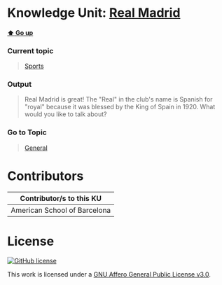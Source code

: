 # Knowledge Unit: [Real Madrid](../../knowledge_units/sports/real-madrid.md)

#### [:arrow_up: Go up](../../topics/sports.md)
### Current topic
> [Sports](../../topics/sports.md)
### Output
> Real Madrid is great! The &quot;Real&quot; in the club&#039;s name is Spanish for &quot;royal&quot; because it was blessed by the King of Spain in 1920. What would you like to talk about?
### Go to Topic
> [General](../../topics/general.md)


# Contributors

| Contributor/s to this KU |
| - | 
| American School of Barcelona |

# License
[![GitHub license](https://img.shields.io/github/license/inbrainz/cerebro)](https://github.com/inbrainz/cerebro/blob/master/LICENSE)

This work is licensed under a [GNU Affero General Public License v3.0](https://www.gnu.org/licenses/agpl-3.0.txt).